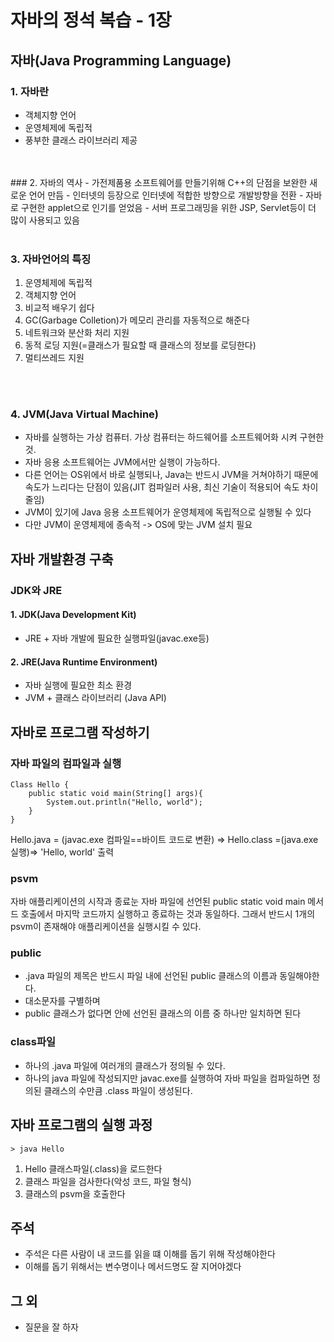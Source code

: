 # 자바의 정석 복습 - 1장
## 자바(Java Programming Language)
### 1. 자바란
- 객체지향 언어
- 운영체제에 독립적
- 풍부한 클래스 라이브러리 제공
</br>
</br>
### 2. 자바의 역사
- 가전제품용 소프트웨어를 만들기위해 C++의 단점을 보완한 새로운 언어 만듬
- 인터넷의 등장으로 인터넷에 적합한 방향으로 개발방향을 전환
- 자바로 구현한 applet으로 인기를 얻었음
- 서버 프로그래밍을 위한 JSP, Servlet등이 더 많이 사용되고 있음
</br>
</br>

### 3. 자바언어의 특징
1. 운영체제에 독립적
2. 객체지향 언어
3. 비교적 배우기 쉽다
4. GC(Garbage Colletion)가 메모리 관리를 자동적으로 해준다
5. 네트워크와 분산화 처리 지원
6. 동적 로딩 지원(=클래스가 필요할 때 클래스의 정보를 로딩한다)
7. 멀티쓰레드 지원
</br>
</br>

### 4. JVM(Java Virtual Machine)

- 자바를 실행하는 가상 컴퓨터. 가상 컴퓨터는 하드웨어를 소프트웨어화 시켜 구현한 것. 
- 자바 응용 소프트웨어는 JVM에서만 실행이 가능하다.
- 다른 언어는 OS위에서 바로 실행되나, Java는 반드시 JVM을 거쳐야하기 때문에 속도가 느리다는 단점이 있음(JIT 컴파일러 사용, 최신 기술이 적용되어 속도 차이 줄임)
- JVM이 있기에 Java 응용 소프트웨어가 운영체제에 독립적으로 실행될 수 있다
- 다만 JVM이 운영체제에 종속적 -> OS에 맞는 JVM 설치 필요

## 자바 개발환경 구축
### JDK와 JRE
#### 1. JDK(Java Development Kit)
    
- JRE + 자바 개발에 필요한 실행파일(javac.exe등)
#### 2. JRE(Java Runtime Environment)
- 자바 실행에 필요한 최소 환경
- JVM + 클래스 라이브러리 (Java API)

## 자바로 프로그램 작성하기
### 자바 파일의 컴파일과 실행
```
Class Hello {
    public static void main(String[] args){
        System.out.println("Hello, world");
    }
}
```

Hello.java = (javac.exe 컴파일==바이트 코드로 변환) => Hello.class =(java.exe 실행)=> 'Hello, world' 출력

### psvm
자바 애플리케이션의 시작과 종료눈 자바 파일에 선언된 public static void main 메서드 호출에서 마지막 코드까지 실행하고 종료하는 것과 동일하다. 그래서 반드시 1개의 psvm이 존재해야 애플리케이션을 실행시킬 수 있다.

### public
- .java 파일의 제목은 반드시 파일 내에 선언된 public 클래스의 이름과 동일해야한다. 
- 대소문자를 구별하며
- public 클래스가 없다면 안에 선언된 클래스의 이름 중 하나만 일치하면 된다

### class파일
- 하나의 .java 파일에 여러개의 클래스가 정의될 수 있다.
- 하나의 java 파일에 작성되지만 javac.exe를 실행하여 자바 파일을 컴파일하면 정의된 클래스의 수만큼 .class 파일이 생성된다.

## 자바 프로그램의 실행 과정
`> java Hello`

1. Hello 클래스파일(.class)을 로드한다
2. 클래스 파일을 검사한다(악성 코드, 파일 형식)
3. 클래스의 psvm을 호출한다

## 주석
- 주석은 다른 사람이 내 코드를 읽을 떄 이해를 돕기 위해 작성해야한다
- 이해를 돕기 위해서는 변수명이나 메서드명도 잘 지어야겠다

## 그 외
- 질문을 잘 하자